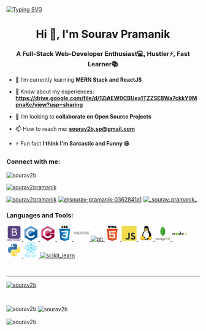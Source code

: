 [![Typing SVG](https://readme-typing-svg.herokuapp.com?color=0490F7&size=26&center=true&vCenter=true&width=500&height=200&lines=Hi+%22%F0%9F%91%8B%22%2C+I+am+Sourav;A+Full-Stack+Web+Dev+Enthusiast%F0%9F%92%BB)](https://git.io/typing-svg)
<h1 align="center">Hi 👋, I'm Sourav Pramanik</h1>
<h3 align="center">A Full-Stack Web-Developer Enthusiast💻, Hustler⚡, Fast Learner📚</h3>


- 🌱 I’m currently learning **MERN Stack and ReactJS**

- 📄 Know about my experiences: **https://drive.google.com/file/d/1ZjAEW0CBUea1TZZSEBWa7ckkY9MpnaKc/view?usp=sharing**

- 👯 I’m looking to **collaborate on Open Source Projects**

- 📫 How to reach me: **sourav2b.sp@gmail.com**

- ⚡ Fun fact **I think I'm Sarcastic and Funny 😆**


<h3 align="left">Connect with me:</h3>
<p align="left"> <img src="https://komarev.com/ghpvc/?username=sourav2b&label=Profile%20views&color=0e75b6&style=flat" alt="sourav2b" /> </p>
<p align="left"> <a href="https://twitter.com/sourav2pramanik" target="blank"><img src="https://img.shields.io/twitter/follow/sourav2pramanik?logo=twitter&style=for-the-badge" alt="sourav2pramanik" /></a> </p>
<p align="left">
<a href="https://twitter.com/sourav2pramanik" target="blank"><img align="center" src="https://raw.githubusercontent.com/rahuldkjain/github-profile-readme-generator/master/src/images/icons/Social/twitter.svg" alt="sourav2pramanik" height="30" width="40" /></a>
<a href="https://linkedin.com/in/@sourav-pramanik-0362841a1" target="blank"><img align="center" src="https://raw.githubusercontent.com/rahuldkjain/github-profile-readme-generator/master/src/images/icons/Social/linked-in-alt.svg" alt="@sourav-pramanik-0362841a1" height="30" width="40" /></a>
<a href="https://instagram.com/_sourav_pramanik_" target="blank"><img align="center" src="https://raw.githubusercontent.com/rahuldkjain/github-profile-readme-generator/master/src/images/icons/Social/instagram.svg" alt="_sourav_pramanik_" height="30" width="40" /></a>
</p>

<h3 align="left">Languages and Tools:</h3>
<p align="left"> <a href="https://getbootstrap.com" target="_blank"> <img src="https://raw.githubusercontent.com/devicons/devicon/master/icons/bootstrap/bootstrap-plain-wordmark.svg" alt="bootstrap" width="40" height="40"/> </a> <a href="https://www.cprogramming.com/" target="_blank"> <img src="https://raw.githubusercontent.com/devicons/devicon/master/icons/c/c-original.svg" alt="c" width="40" height="40"/> </a> <a href="https://www.w3schools.com/cpp/" target="_blank"> <img src="https://raw.githubusercontent.com/devicons/devicon/master/icons/cplusplus/cplusplus-original.svg" alt="cplusplus" width="40" height="40"/> </a> <a href="https://www.w3schools.com/css/" target="_blank"> <img src="https://raw.githubusercontent.com/devicons/devicon/master/icons/css3/css3-original-wordmark.svg" alt="css3" width="40" height="40"/> </a> <a href="https://expressjs.com" target="_blank"> <img src="https://raw.githubusercontent.com/devicons/devicon/master/icons/express/express-original-wordmark.svg" alt="express" width="40" height="40"/> </a> <a href="https://git-scm.com/" target="_blank"> <img src="https://www.vectorlogo.zone/logos/git-scm/git-scm-icon.svg" alt="git" width="40" height="40"/> </a> <a href="https://www.w3.org/html/" target="_blank"> <img src="https://raw.githubusercontent.com/devicons/devicon/master/icons/html5/html5-original-wordmark.svg" alt="html5" width="40" height="40"/> </a> <a href="https://developer.mozilla.org/en-US/docs/Web/JavaScript" target="_blank"> <img src="https://raw.githubusercontent.com/devicons/devicon/master/icons/javascript/javascript-original.svg" alt="javascript" width="40" height="40"/> </a> <a href="https://www.linux.org/" target="_blank"> <img src="https://raw.githubusercontent.com/devicons/devicon/master/icons/linux/linux-original.svg" alt="linux" width="40" height="40"/> </a> <a href="https://www.mongodb.com/" target="_blank"> <img src="https://raw.githubusercontent.com/devicons/devicon/master/icons/mongodb/mongodb-original-wordmark.svg" alt="mongodb" width="40" height="40"/> </a> <a href="https://nodejs.org" target="_blank"> <img src="https://raw.githubusercontent.com/devicons/devicon/master/icons/nodejs/nodejs-original-wordmark.svg" alt="nodejs" width="40" height="40"/> </a> <a href="https://www.python.org" target="_blank"> <img src="https://raw.githubusercontent.com/devicons/devicon/master/icons/python/python-original.svg" alt="python" width="40" height="40"/> </a> <a href="https://reactjs.org/" target="_blank"> <img src="https://raw.githubusercontent.com/devicons/devicon/master/icons/react/react-original-wordmark.svg" alt="react" width="40" height="40"/> </a> <a href="https://scikit-learn.org/" target="_blank"> <img src="https://upload.wikimedia.org/wikipedia/commons/0/05/Scikit_learn_logo_small.svg" alt="scikit_learn" width="40" height="40"/> </a> </p><br><hr>

<p align="left"> <a href="https://github.com/ryo-ma/github-profile-trophy"><img src="https://github-profile-trophy.vercel.app/?username=sourav2b" alt="sourav2b" /></a> </p><br>

<p><img align="left" src="https://github-readme-stats.vercel.app/api/top-langs?username=sourav2b&show_icons=true&locale=en&layout=compact" alt="sourav2b" /></p>

<p>&nbsp;<img align="center" src="https://github-readme-stats.vercel.app/api?username=sourav2b&show_icons=true&locale=en" alt="sourav2b" /></p>

<p><img align="center" src="https://github-readme-streak-stats.herokuapp.com/?user=sourav2b&" alt="sourav2b" /></p>
